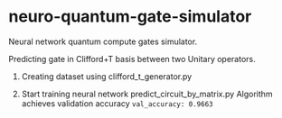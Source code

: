# neuro-quantum-gate-simulator
Neural network quantum compute gates simulator.

Predicting gate in Clifford+T basis between two Unitary operators.
1. Creating dataset using clifford_t_generator.py

2. Start training neural network predict_circuit_by_matrix.py
Algorithm achieves validation accuracy `val_accuracy: 0.9663`